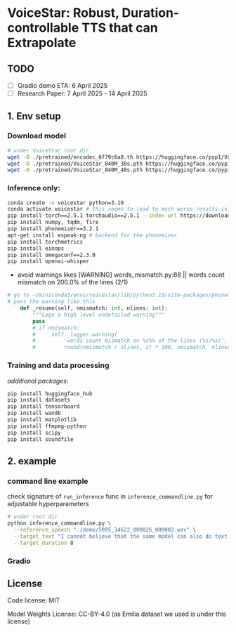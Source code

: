 # VoiceStar: Robust, Duration-controllable TTS that can Extrapolate

## TODO
- [ ] Gradio demo ETA: 6 April 2025
- [ ] Research Paper: 7 April 2025 - 14 April 2025

## 1. Env setup
### Download model
```bash
# under VoiceStar root dir
wget -O ./pretrained/encodec_6f79c6a8.th https://huggingface.co/pyp1/VoiceCraft/resolve/main/encodec_4cb2048_giga.th?download=true
wget -O ./pretrained/VoiceStar_840M_30s.pth https://huggingface.co/pyp1/VoiceStar/resolve/main/VoiceStar_840M_30s.pth?download=true
wget -O ./pretrained/VoiceStar_840M_40s.pth https://huggingface.co/pyp1/VoiceStar/resolve/main/VoiceStar_840M_40s.pth?download=true
```
### Inference only:
```bash
conda create -n voicestar python=3.10
conda activate voicestar # this seems to lead to much worse results in terms of wer and spksim (comparing e9_rerun and e9_rerun_newba_upgraded)
pip install torch==2.5.1 torchaudio==2.5.1 --index-url https://download.pytorch.org/whl/cu124 
pip install numpy, tqdm, fire
pip install phonemizer==3.2.1
apt-get install espeak-ng # backend for the phonemizer
pip install torchmetrics
pip install einops
pip install omegaconf==2.3.0
pip install openai-whisper
```

* avoid warnings likes
[WARNING] words_mismatch.py:88 || words count mismatch on 200.0% of the lines (2/1)
```python
# go to ~/miniconda3/envs/voicestar/lib/python3.10/site-packages/phonemizer/backend/espeak/words_mismatch.py
# pass the warning like this
    def _resume(self, nmismatch: int, nlines: int):
        """Logs a high level undetailed warning"""
        pass
        # if nmismatch:
        #     self._logger.warning(
        #         'words count mismatch on %s%% of the lines (%s/%s)',
        #         round(nmismatch / nlines, 2) * 100, nmismatch, nlines)
```

### Training and data processing
*additional packages*:
```bash
pip install huggingface_hub
pip install datasets
pip install tensorboard
pip install wandb
pip install matplotlib
pip install ffmpeg-python
pip install scipy
pip install soundfile
```

## 2. example 
### command line example
check signature of `run_inference` func in `inference_commandline.py` for adjustable hyperparameters
```bash
# under root dir
python inference_commandline.py \
  --reference_speech "./demo/5895_34622_000026_000002.wav" \
  --target_text "I cannot believe that the same model can also do text to speech synthesis too! And you know what? this audio is 8 seconds long." \
  --target_duration 8
```

### Gradio

## License
Code license: MIT

Model Weights License: CC-BY-4.0 (as Emilia dataset we used is under this license)
